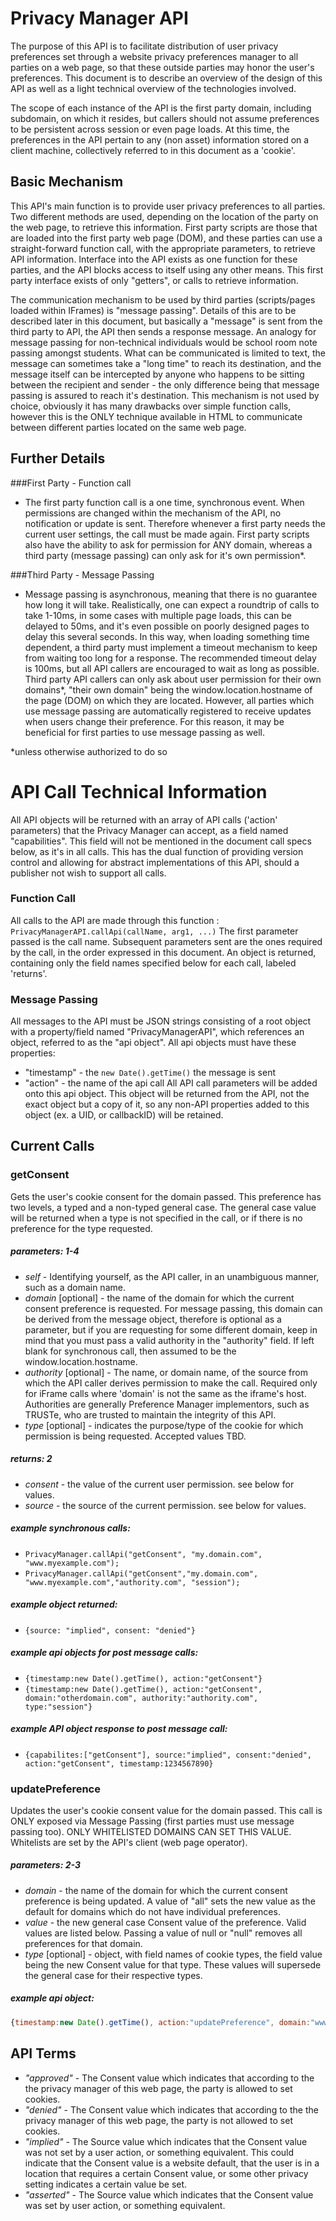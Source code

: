 Privacy Manager API
=====


The purpose of this API is to facilitate distribution of user privacy preferences set through a website privacy preferences manager to all parties on a web page, so that these outside parties may honor the user's preferences. This document is to describe an overview of the design of this API as well as a light technical overview of the technologies involved. 

The scope of each instance of the API is the first party domain, including subdomain, on which it resides, but callers should not assume preferences to be persistent across session or even page loads. At this time, the preferences in the API pertain to any (non asset) information stored on a client machine, collectively referred to in this document as a 'cookie'.


## Basic Mechanism

This API's main function is to provide user privacy preferences to all parties. Two different methods are used, depending on the location of the party on the web page, to retrieve this information. First party scripts are those that are loaded into the first party web page (DOM), and these parties can use a straight-forward function call, with the appropriate parameters, to retrieve API information. Interface into the API exists as one function for these parties, and the API blocks access to itself using any other means. This first party interface exists of only "getters", or calls to retrieve information.

The communication mechanism to be used by third parties (scripts/pages loaded within IFrames) is "message passing". Details of this are to be described later in this document, but basically a "message" is sent from the third party to API, the API then sends a response message. An analogy for message passing for non-technical individuals would be school room note passing amongst students. What can be communicated is limited to text, the message can sometimes take a "long time" to reach its destination, and the message itself can be intercepted by anyone who happens to be sitting between the recipient and sender - the only difference being that message passing is assured to reach it's destination. This mechanism is not used by choice, obviously it has many drawbacks over simple function calls, however this is the ONLY technique available in HTML to communicate between different parties located on the same web page.


## Further Details

###First Party - Function call
- The first party function call is a one time, synchronous event. When permissions are changed within the mechanism of the API, no notification or update is sent. Therefore whenever a first party needs the current user settings, the call must be made again. First party scripts also have the ability to ask for permission for ANY domain, whereas a third party (message passing) can only ask for it's own permission*.

###Third Party - Message Passing
- Message passing is asynchronous, meaning that there is no guarantee how long it will take. Realistically, one can expect a roundtrip of calls to take 1-10ms, in some cases with multiple page loads, this can be delayed to 50ms, and it's even possible on poorly designed pages to delay this several seconds. In this way, when loading something time dependent, a third party must implement a timeout mechanism to keep from waiting too long for a response. The recommended timeout delay is 100ms, but all API callers are encouraged to wait as long as possible. Third party API callers can only ask about user permission for their own domains*, "their own domain" being the window.location.hostname of the page (DOM) on which they are located. However, all parties which use message passing are automatically registered to receive updates when users change their preference. For this reason, it may be beneficial for first parties to use message passing as well.

*unless otherwise authorized to do so


API Call Technical Information
=====

All API objects will be returned with an array of API calls ('action' parameters) that the Privacy Manager can accept, as a field named "capabilities". This field will not be mentioned in the document call specs below, as it's in all calls. This has the dual function of providing version control and allowing for abstract implementations of this API, should a publisher not wish to support all calls.

### Function Call

All calls to the API are made through this function : `PrivacyManagerAPI.callApi(callName, arg1, ...)` The first parameter passed is the call name. Subsequent parameters sent are the ones required by the call, in the order expressed in this document. An object is returned, containing only the field names specified below for each call, labeled 'returns'.

### Message Passing
All messages to the API must be JSON strings consisting of a root object with a property/field named "PrivacyManagerAPI", which references an object, referred to as the "api object". All api objects must have these properties:
- "timestamp" - the `new Date().getTime()` the message is sent
- "action" - the name of the api call
All API call parameters will be added onto this api object. This object will be returned from the API, not the exact object but a copy of it, so any non-API properties added to this object (ex. a UID, or callbackID) will be retained. 

## Current Calls

### getConsent
Gets the user's cookie consent for the domain passed. This preference has two levels, a typed and a non-typed general case. The general case value will be returned when a type is not specified in the call, or if there is no preference for the type requested.
##### _parameters: 1-4_
- _self_ - Identifying yourself, as the API caller, in an unambiguous manner, such as a domain name.
- _domain_ [optional] - the name of the domain for which the current consent preference is requested. For message passing, this domain can be derived from the message object, therefore is optional as a parameter, but if you are requesting for some different domain, keep in mind that you must pass a valid authority in the "authority" field. If left blank for synchronous call, then assumed to be the window.location.hostname.
- _authority_ [optional] - The name, or domain name, of the source from which the API caller derives permission to make the call. Required only for iFrame calls where 'domain' is not the same as the iframe's host. Authorities are generally Preference Manager implementors, such as TRUSTe, who are trusted to maintain the integrity of this API.
- _type_ [optional] -  indicates the purpose/type of the cookie for which permission is being requested. Accepted values TBD.

##### _returns: 2_
- _consent_ - the value of the current user permission. see below for values.
- _source_ - the source of the current permission. see below for values.

##### example synchronous calls: 
- `PrivacyManager.callApi("getConsent", "my.domain.com", "www.myexample.com");`
- `PrivacyManager.callApi("getConsent","my.domain.com", "www.myexample.com","authority.com", "session");`

##### example object returned:
- `{source: "implied", consent: "denied"}`

##### example api objects for post message calls: 
- `{timestamp:new Date().getTime(), action:"getConsent"}`
- `{timestamp:new Date().getTime(), action:"getConsent", domain:"otherdomain.com", authority:"authority.com", type:"session"}`

##### example API object response to post message call: 
- `{capabilites:["getConsent"], source:"implied", consent:"denied", action:"getConsent", timestamp:1234567890}`


####  
### updatePreference

Updates the user's cookie consent value for the domain passed. This call is ONLY exposed via Message Passing (first parties must use message passing too). ONLY WHITELISTED DOMAINS CAN SET THIS VALUE. Whitelists are set by the API's client (web page operator).

##### _parameters: 2-3_

- _domain_ - the name of the domain for which the current consent preference is being updated. A value of "all" sets the new value as the default for domains which do not have individual preferences.
- _value_ - the new general case Consent value of the preference. Valid values are listed below. Passing a value of null or "null" removes all preferences for that domain.
- _type_ [optional] - object, with field names of cookie types, the field value being the new Consent value for that type. These values will supersede the general case for their respective types.

##### example api object:
```javascript
{timestamp:new Date().getTime(), action:"updatePreference", domain:"www.example.com", value:"denied", type:{session:"approved",personal:"approved"}}
```



## API Terms
- _"approved"_ - The Consent value which indicates that according to the the privacy manager of this web page, the party is allowed to set cookies.
- _"denied"_ - The Consent value which indicates that according to the the privacy manager of this web page, the party is not allowed to set cookies.
- _"implied"_ - The Source value which indicates that the Consent value was not set by a user action, or something equivalent. This could indicate that the Consent value is a website default, that the user is in a location that requires a certain Consent value, or some other privacy setting indicates a certain value be set.
- _"asserted"_ - The Source value which indicates that the Consent value was set by user action, or something equivalent.
